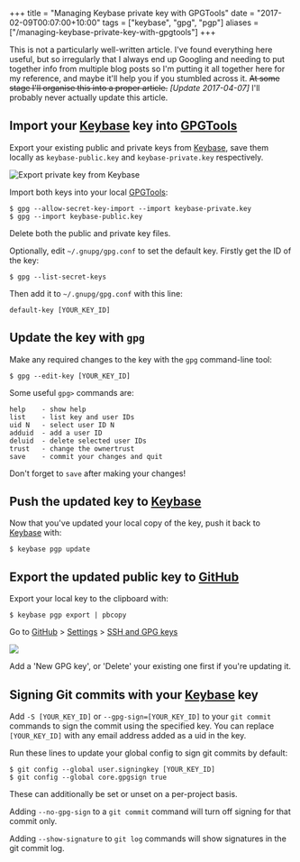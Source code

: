 +++
title = "Managing Keybase private key with GPGTools"
date = "2017-02-09T00:07:00+10:00"
tags = ["keybase", "gpg", "pgp"]
aliases = ["/managing-keybase-private-key-with-gpgtools"]
+++

This is not a particularly well-written article. I've found everything here useful, but so irregularly that I always end up Googling and needing to put together info from multiple blog posts so I'm putting it all together here for my reference, and maybe it'll help you if you stumbled across it. ~~At some stage I'll organise this into a proper article.~~ _[Update 2017-04-07]_ I'll probably never actually update this article.

## Import your [Keybase][] key into [GPGTools][]

Export your existing public and private keys from [Keybase][], save them locally as `keybase-public.key` and `keybase-private.key` respectively.

![Export private key from Keybase](/images/2017/02/Screen-Shot-2017-02-08-at-11.23.16-pm.png)

Import both keys into your local [GPGTools][]:

```none
$ gpg --allow-secret-key-import --import keybase-private.key
$ gpg --import keybase-public.key
```

Delete both the public and private key files.

Optionally, edit `~/.gnupg/gpg.conf` to set the default key. Firstly get the ID of the key:

```none
$ gpg --list-secret-keys
```

Then add it to `~/.gnupg/gpg.conf` with this line:

```none
default-key [YOUR_KEY_ID]
```


## Update the key with `gpg`

Make any required changes to the key with the `gpg` command-line tool:

```none
$ gpg --edit-key [YOUR_KEY_ID]
```

Some useful `gpg>` commands are:

```none
help    - show help
list    - list key and user IDs
uid N   - select user ID N
adduid  - add a user ID
deluid  - delete selected user IDs
trust   - change the ownertrust
save    - commit your changes and quit
```

Don't forget to `save` after making your changes!


## Push the updated key to [Keybase][]

Now that you've updated your local copy of the key, push it back to [Keybase][] with:

```none
$ keybase pgp update
```


## Export the updated public key to [GitHub][]

Export your local key to the clipboard with:

```none
$ keybase pgp export | pbcopy
```

Go to [GitHub][] > [Settings](https://github.com/settings/profile) > [SSH and GPG keys](https://github.com/settings/keys)

![](/images/2017/02/Screen-Shot-2017-02-08-at-11.52.57-pm.jpg)

Add a 'New GPG key', or 'Delete' your existing one first if you're updating it.


## Signing Git commits with your [Keybase][] key

Add `-S [YOUR_KEY_ID]` or `--gpg-sign=[YOUR_KEY_ID]` to your `git commit` commands to sign the commit using the specified key. You can replace `[YOUR_KEY_ID]` with any email address added as a uid in the key.

Run these lines to update your global config to sign git commits by default:

```none
$ git config --global user.signingkey [YOUR_KEY_ID]
$ git config --global core.gpgsign true
```

These can additionally be set or unset on a per-project basis.

Adding `--no-gpg-sign` to a `git commit` command will turn off signing for that commit only.

Adding `--show-signature` to `git log` commands will show signatures in the git commit log.

[keybase]: https://keybase.io/ "Keybase"
[gpgtools]: https://gpgtools.org/ "GPGTools"
[github]: https://github.com/ "GitHub"
